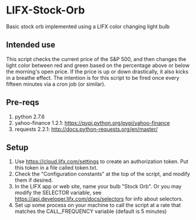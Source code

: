 # LIFX-Stock-Orb
Basic stock orb implemented using a LIFX color changing light bulb

## Intended use
This script checks the current price of the S&P 500, and then changes the light color between red and green based on the percentage
above or below the morning's open price. If the price is up or down drastically, it also kicks in a breathe effect. The intention is
for this script to be fired once every fifteen minutes via a cron job (or similar).

## Pre-reqs

1. python 2.7.6
2. yahoo-finance 1.2.1: https://pypi.python.org/pypi/yahoo-finance
3. requests 2.2.1: http://docs.python-requests.org/en/master/

## Setup

1. Use https://cloud.lifx.com/settings to create an authorization token. Put this token in a file called token.txt.
2. Check the "Configuration constants" at the top of the script, and modify them if desired.
3. In the LIFX app or web site, name your bulb "Stock Orb". Or you may modify the SELECTOR
variable, see https://api.developer.lifx.com/docs/selectors for info about selectors.
4. Set up some process on your machine to call the script at a rate that matches the CALL_FREQUENCY variable (default is 5 minutes)

